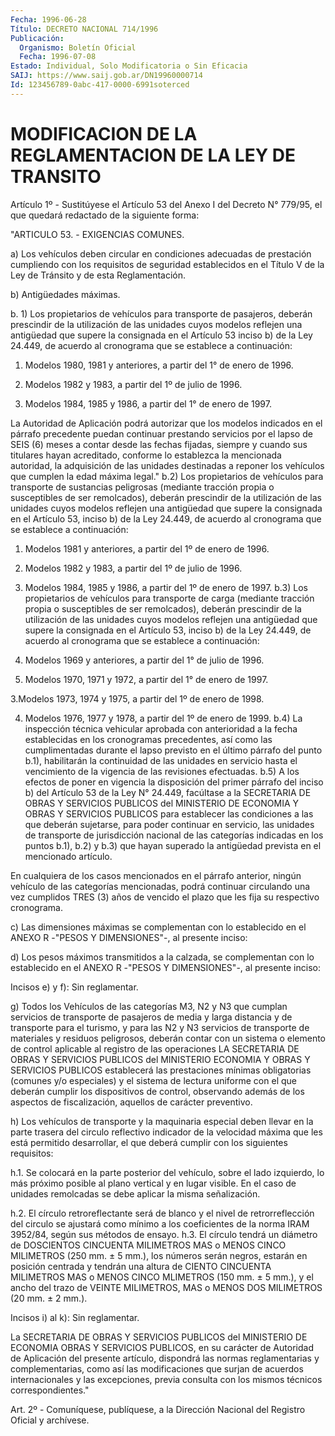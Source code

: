 ```yaml
---
Fecha: 1996-06-28
Título: DECRETO NACIONAL 714/1996
Publicación:
  Organismo: Boletín Oficial
  Fecha: 1996-07-08
Estado: Individual, Solo Modificatoria o Sin Eficacia
SAIJ: https://www.saij.gob.ar/DN19960000714
Id: 123456789-0abc-417-0000-6991soterced
---
```

# MODIFICACION DE LA REGLAMENTACION DE LA LEY DE TRANSITO

<a id="1"></a>
Artículo 1º - Sustitúyese el Artículo 53 del Anexo I del Decreto N° 779/95, el que quedará redactado de la siguiente forma:

"ARTICULO 53. - EXIGENCIAS COMUNES.

a) Los vehículos deben circular en condiciones adecuadas de prestación cumpliendo con los requisitos de seguridad establecidos en el Título V de la Ley de Tránsito y de esta Reglamentación.

b) Antigüedades máximas.

b. 1) Los propietarios de vehículos para transporte de pasajeros, deberán prescindir de la utilización de las unidades cuyos modelos reflejen una antigüedad que supere la consignada en el Artículo 53 inciso b) de la Ley 24.449, de acuerdo al cronograma que se establece a continuación:

1. Modelos 1980, 1981 y anteriores, a partir del 1° de enero de 1996.

2. Modelos 1982 y 1983, a partir del 1º de julio de 1996.

3. Modelos 1984, 1985 y 1986, a partir del 1° de enero de 1997.

La Autoridad de Aplicación podrá autorizar que los modelos indicados en el párrafo precedente puedan continuar prestando servicios por el lapso de SEIS (6) meses a contar desde las fechas fijadas, siempre y cuando sus titulares hayan acreditado, conforme lo establezca la mencionada autoridad, la adquisición de las unidades destinadas a reponer los vehículos que cumplen la edad máxima legal." b.2) Los propietarios de vehículos para transporte de sustancias peligrosas (mediante tracción propia o susceptibles de ser remolcados), deberán prescindir de la utilización de las unidades cuyos modelos reflejen una antigüedad que supere la consignada en el Artículo 53, inciso b) de la Ley 24.449, de acuerdo al cronograma que se establece a continuación:

1. Modelos 1981 y anteriores, a partir del 1º de enero de 1996.

2. Modelos 1982 y 1983, a partir del 1º de julio de 1996.

3. Modelos 1984, 1985 y 1986, a partir del 1º de enero de 1997. b.3) Los propietarios de vehículos para transporte de carga (mediante tracción propia o susceptibles de ser remolcados), deberán prescindir de la utilización de las unidades cuyos modelos reflejen una antigüedad que supere la consignada en el Artículo 53, inciso b) de la Ley 24.449, de acuerdo al cronograma que se establece a continuación:

1. Modelos 1969 y anteriores, a partir del 1° de julio de 1996.

2. Modelos 1970, 1971 y 1972, a partir del 1° de enero de 1997.

3.Modelos 1973, 1974 y 1975, a partir del 1º de enero de 1998.

4. Modelos 1976, 1977 y 1978, a partir del 1º de enero de 1999. b.4) La inspección técnica vehicular aprobada con anterioridad a la fecha establecidas en los cronogramas precedentes, así como las cumplimentadas durante el lapso previsto en el último párrafo del punto b.1), habilitarán la continuidad de las unidades en servicio hasta el vencimiento de la vigencia de las revisiones efectuadas. b.5) A los efectos de poner en vigencia la disposición del primer párrafo del inciso b) del Artículo 53 de la Ley N° 24.449, facúltase a la SECRETARIA DE OBRAS Y SERVICIOS PUBLICOS del MINISTERIO DE ECONOMIA Y OBRAS Y SERVICIOS PUBLICOS para establecer las condiciones a las que deberán sujetarse, para poder continuar en servicio, las unidades de transporte de jurisdicción nacional de las categorías indicadas en los puntos b.1), b.2) y b.3) que hayan superado la antigüedad prevista en el mencionado artículo.

En cualquiera de los casos mencionados en el párrafo anterior, ningún vehículo de las categorías mencionadas, podrá continuar circulando una vez cumplidos TRES (3) años de vencido el plazo que les fija su respectivo cronograma.

c) Las dimensiones máximas se complementan con lo establecido en el ANEXO R -"PESOS Y DIMENSIONES"-, al presente inciso:

d) Los pesos máximos transmitidos a la calzada, se complementan con lo establecido en el ANEXO R -"PESOS Y DIMENSIONES"-, al presente inciso:

Incisos e) y f): Sin reglamentar.

g) Todos los Vehículos de las categorías M3, N2 y N3 que cumplan servicios de transporte de pasajeros de media y larga distancia y de transporte para el turismo, y para las N2 y N3 servicios de transporte de materiales y residuos peligrosos, deberán contar con un sistema o elemento de control aplicable al registro de las operaciones LA SECRETARIA DE OBRAS Y SERVICIOS PUBLICOS del MINISTERIO ECONOMIA Y OBRAS Y SERVICIOS PUBLICOS establecerá las prestaciones mínimas obligatorias (comunes y/o especiales) y el sistema de lectura uniforme con el que deberán cumplir los dispositivos de control, observando además de los aspectos de fiscalización, aquellos de carácter preventivo.

h) Los vehículos de transporte y la maquinaria especial deben llevar en la parte trasera del circulo reflectivo indicador de la velocidad máxima que les está permitido desarrollar, el que deberá cumplir con los siguientes requisitos:

h.1. Se colocará en la parte posterior del vehículo, sobre el lado izquierdo, lo más próximo posible al plano vertical y en lugar visible. En el caso de unidades remolcadas se debe aplicar la misma señalización.

h.2. El círculo retroreflectante será de blanco y el nivel de retrorreflección del circulo se ajustará como mínimo a los coeficientes de la norma IRAM 3952/84, según sus métodos de ensayo. h.3. El círculo tendrá un diámetro de DOSCIENTOS CINCUENTA MILIMETROS MAS o MENOS CINCO MILIMETROS (250 mm. ± 5 mm.), los números serán negros, estarán en posición centrada y tendrán una altura de CIENTO CINCUENTA MILIMETROS MAS o MENOS CINCO MLIMETROS (150 mm. ± 5 mm.), y el ancho del trazo de VEINTE MILIMETROS, MAS o MENOS DOS MILIMETROS (20 mm. ± 2 mm.).

Incisos i) al k): Sin reglamentar.

La SECRETARIA DE OBRAS Y SERVICIOS PUBLICOS del MINISTERIO DE ECONOMIA OBRAS Y SERVICIOS PUBLICOS, en su carácter de Autoridad de Aplicación del presente artículo, dispondrá las normas reglamentarias y complementarias, como así las modificaciones que surjan de acuerdos internacionales y las excepciones, previa consulta con los mismos técnicos correspondientes."

<a id="2"></a>
Art. 2º - Comuníquese, publíquese, a la Dirección Nacional del Registro Oficial y archívese.